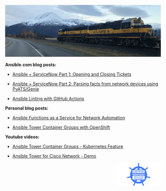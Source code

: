 ![](https://github.com/colin-mccarthy/colin-mccarthy/blob/main/train.jpg)








**Ansible.com blog posts:**

* [Ansible + ServiceNow Part 1: Opening and Closing Tickets](https://www.ansible.com/blog/ansible-servicenow-opening-and-closing-tickets)
* [Ansible + ServiceNow Part 2: Parsing facts from network devices using PyATS/Genie](https://www.ansible.com/blog/ansible-servicenow-part-2-parsing-facts-from-network-devices-using-pyats/genie)

* [Ansible Linting with GitHub Actions](https://www.ansible.com/blog/ansible-linting-with-github-actions)

**Personal blog posts:**

* [Ansible Functions as a Service for Network Automation](https://www.thenetwork.engineer/blog/ansible-functions-as-a-service)

* [Ansible Tower Container Groups with OpenShift](https://www.thenetwork.engineer/blog/ansible-tower-container-groups-with-openshift)

**Youtube videos:** 


* [Ansible Tower Container Groups - Kubernetes Feature](https://www.youtube.com/watch?v=fBNTYOovtkI&t=9s)

* [Ansible Tower for Cisco Network - Demo](https://www.youtube.com/watch?v=5xpYV_jWtLE)



<img align="right" height="75" src="https://github.com/colin-mccarthy/colin-mccarthy/blob/main/CKAD.png"></code>
